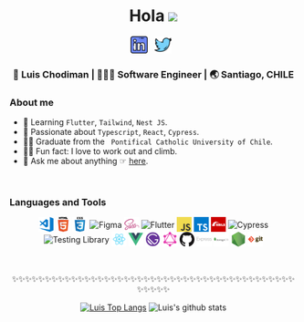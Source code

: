 <div align="center">
  <h1> Hola <img src="https://media.giphy.com/media/hvRJCLFzcasrR4ia7z/giphy.gif" width="25px"></h1>
</div>

<p align='center'>
<a href="https://www.linkedin.com/in/luis-chodiman-herrera-b54685144/"><img height="30" src="https://raw.githubusercontent.com/lechodiman/lechodiman/master/icons/linkedin.png?raw=true"></a>&nbsp;&nbsp;
<a href="https://twitter.com/ChodimanLuis"><img height="30" src="https://raw.githubusercontent.com/lechodiman/lechodiman/master/icons/twitter.png?raw=true"></a>&nbsp;&nbsp;

<div align="center">
<h3> 👦 Luis Chodiman | 👩🏻‍💻 Software Engineer | 🌏 Santiago, CHILE </h3>
</div>

### About me

- 🌱 Learning `Flutter`, `Tailwind`, `Nest JS`.
- 💪 Passionate about `Typescript`, `React`, `Cypress`.
- 👨‍🎓 Graduate from the ` Pontifical Catholic University of Chile`.
- 🧗‍♀️ Fun fact: I love to work out and climb.
- 💬 Ask me about anything ☞ [here](mailto:lechodiman@uc.cl).

<br />

### Languages and Tools

<div align="center">

<img align="center" alt="Visual Studio Code" width="26px" src="https://raw.githubusercontent.com/github/explore/80688e429a7d4ef2fca1e82350fe8e3517d3494d/topics/visual-studio-code/visual-studio-code.png" />
<img align="center" alt="HTML5" width="26px" src="https://raw.githubusercontent.com/github/explore/80688e429a7d4ef2fca1e82350fe8e3517d3494d/topics/html/html.png" />
<img align="center" alt="CSS3" width="26px" src="https://raw.githubusercontent.com/github/explore/80688e429a7d4ef2fca1e82350fe8e3517d3494d/topics/css/css.png" />
<img align="center" alt="Figma" width="26px" src="https://avatars3.githubusercontent.com/u/5155369?s=200&v=4" />
<img align="center" alt="Sass" width="26px" src="https://raw.githubusercontent.com/github/explore/80688e429a7d4ef2fca1e82350fe8e3517d3494d/topics/sass/sass.png" />
<img align="center" alt="Flutter" width="26px" src="https://avatars1.githubusercontent.com/u/14101776?s=200&v=4" />
<img align="center" alt="JavaScript" width="26px" src="https://raw.githubusercontent.com/github/explore/80688e429a7d4ef2fca1e82350fe8e3517d3494d/topics/javascript/javascript.png" />
<img align="center" alt="Typescript" width="26px" src="https://raw.githubusercontent.com/github/explore/80688e429a7d4ef2fca1e82350fe8e3517d3494d/topics/typescript/typescript.png" />
<img align="center" alt="Ruby on Rails" width="26px" src="https://raw.githubusercontent.com/github/explore/80688e429a7d4ef2fca1e82350fe8e3517d3494d/topics/rails/rails.png" />
<img align="center" alt="Cypress" width="26px" src="https://avatars0.githubusercontent.com/u/8908513?s=200&v=4" />
<img align="center" alt="Testing Library" width="26px" src="https://avatars0.githubusercontent.com/u/49996085?s=200&v=4" />
<img align="center" alt="React" width="26px" src="https://raw.githubusercontent.com/github/explore/80688e429a7d4ef2fca1e82350fe8e3517d3494d/topics/react/react.png" />
<img align="center" alt="Vue" width="26px" src="https://raw.githubusercontent.com/github/explore/80688e429a7d4ef2fca1e82350fe8e3517d3494d/topics/vue/vue.png" />
<img align="center" alt="Gatsby" width="26px" src="https://raw.githubusercontent.com/github/explore/e94815998e4e0713912fed477a1f346ec04c3da2/topics/gatsby/gatsby.png" />
<img align="center" alt="GraphQL" width="26px" src="https://raw.githubusercontent.com/github/explore/80688e429a7d4ef2fca1e82350fe8e3517d3494d/topics/graphql/graphql.png" />
<img align="center" alt="GitHub" width="26px" src="https://raw.githubusercontent.com/github/explore/78df643247d429f6cc873026c0622819ad797942/topics/github/github.png" />
<img align="center" alt="Express.js" width="26px" src="https://raw.githubusercontent.com/github/explore/80688e429a7d4ef2fca1e82350fe8e3517d3494d/topics/express/express.png" />
<img align="center" alt="MongoDB" width="26px" src="https://raw.githubusercontent.com/github/explore/80688e429a7d4ef2fca1e82350fe8e3517d3494d/topics/mongodb/mongodb.png" />
<img align="center" alt="Node.js" width="26px" src="https://raw.githubusercontent.com/github/explore/80688e429a7d4ef2fca1e82350fe8e3517d3494d/topics/nodejs/nodejs.png" />
<img align="center" alt="Git" width="26px" src="https://raw.githubusercontent.com/github/explore/80688e429a7d4ef2fca1e82350fe8e3517d3494d/topics/git/git.png" />

</div>
<br />
<br />

<div align="center">

✨✨✨✨✨✨✨✨✨✨✨✨✨✨✨✨✨✨✨✨✨✨✨✨✨✨✨✨✨✨✨✨✨✨✨✨✨✨✨✨✨✨✨✨✨✨✨✨

[![Luis Top Langs](https://github-readme-stats-c3kzqadl4.vercel.app/api/top-langs/?username=lechodiman&layout=compact)](https://github.com/anuraghazra/github-readme-stats)
![Luis's github stats](https://github-readme-stats-c3kzqadl4.vercel.app/api/?username=lechodiman&show_icons=true&title_color=1F75C8&icon_color=2AA410&text_color=043667&bg_color=ffffff)

</div>
